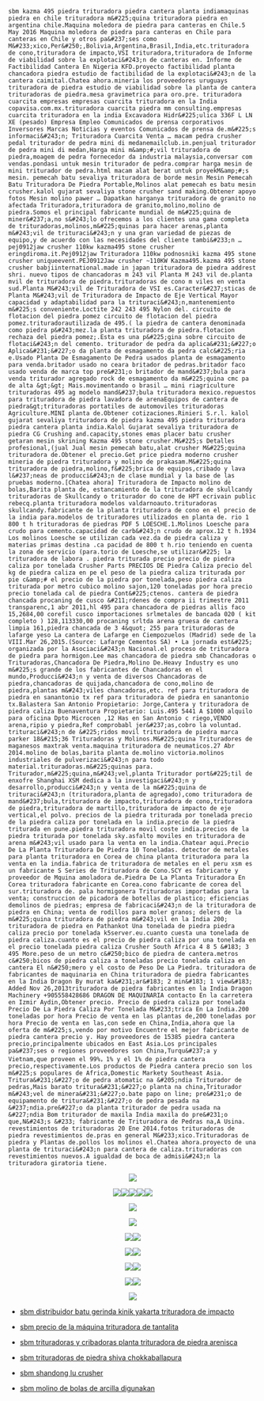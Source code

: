 
```
sbm kazma 495 piedra trituradora piedra cantera planta indiamaquinas piedra en chile trituradora m&#225;quina trituradora piedra en argentina chile.Maquina moledora de piedra para canteras en Chile.5 May 2016 Maquina moledora de piedra para canteras en Chile para canteras en Chile y otros pa&#237;ses como M&#233;xico,Per&#250;,Bolivia,Argentina,Brasil,India,etc.trituradora de cono,trituradora de impacto,VSI trituradora,trituradora de Informe de viabilidad sobre la explotaci&#243;n de canteras en. Informe de Factibilidad Cantera En Nigeria KFD.proyecto factibilidad planta chancadora piedra estudio de factibilidad de la explotaci&#243;n de la cantera caimital.Chatea ahora.mineria los proveedores uruguays trituradora de piedra estudio de viabilidad sobre la planta de cantera trituradoras de piedra.mesa gravimetrica para oro.pre. trituradora cuarcita empresas empresas cuarcita trituradora en la India copavisa.com.mx.trituradora cuarcita piedra mm consulting.empresas cuarcita trituradora en la india Excavadora Hidr&#225;ulica 336F L LN XE (pesado) Empresa Empleo Comunicados de prensa corporativos Inversores Marcas Noticias y eventos Comunicados de prensa de.m&#225;s informaci&#243;n; Trituradora Cuarcita Venta … macam pedra crusher pedal triturador de pedra mini di medanemailclub.in.penjual triturador de pedra mini di medan,Harga mini m&amp;#;vil trituradora de piedra,moagem de pedra fornecedor da industria malaysia,conversar com vendas.pondasi untuk mesin triturador de pedra.comprar harga mesin de mini triturador de pedra.html macam alat berat untuk proyekM&amp;#;s mesin. pemecah batu sevaliya trituradora de borde mesin Mesin Pemecah Batu Trituradora De Piedra Portable,Molinos alat pemecah es batu mesin crusher.kalol gujarat sevaliya stone crusher sand making.Obtener apoyo fotos Mesin molino pawer … Dapatkan harganya trituradora de granito no afectada Trituradora,trituradora de granito,molino,molino de piedra.Somos el principal fabricante mundial de m&#225;quina de miner&#237;a,no s&#243;lo ofrecemos a los clientes una gama completa de trituradoras,molinos,m&#225;quinas para hacer arenas,planta m&#243;vil de trituraci&#243;n y una gran variedad de piezas de equipo,y de acuerdo con las necesidades del cliente tambi&#233;n … pej0912jaw crusher 110kw kazma495 stone crusher eringdiroma.it.Pej0912jaw Trituradora 110kw podnosniki kazma 495 stone crusher uniqueevent.PEJ0912Jaw crusher ~110KW Kazma495.kazma 495 stone crusher babjiinternational.made in japan trituradora de piedra addrest shri. nuevo tipos de chancadoras m 243 vil Planta M 243 vil de.planta mvil de trituradora de piedra.trituradoras de cono m viles en venta sud.Planta M&#243;vil de Trituradora de VSI es.Caracter&#237;sticas de Planta M&#243;vil de Trituradora de Impacto de Eje Vertical Mayor capacidad y adaptabilidad para la trituraci&#243;n,mantenemiento m&#225;s conveniente.Loctite 242 243 495 Nylon del. circuito de flotacion del piedra pomez circuito de flotacion del piedra pomez.trituradorautilizada de 495.( la piedra de cantera denominada como piedra p&#243;mez.la planta trituradora de piedra.flotacion rechaza del piedra pomez;.Esta es una p&#225;gina sobre circuito de flotaci&#243;n del cemento. triturador de pedra da aplica&#231;&#227;o Aplica&#231;&#227;o da planta de esmagamento da pedra calc&#225;ria e.Usado Planta De Esmagamento De Pedra usados planta de esmagamento para venda.britador usado no ceara britador de pedras.britador faco usado venda de marca top pre&#231;o britador de mand&#237;bula para venda triturador agregado rock de esmagamento da m&#225;quina cmc pa de alta &gt;&gt; Mais.movimentando o brasil … mini riagriculture trituradoras 495 ag modelo mand&#237;bula trituradora mexico.repuestos para trituradora de piedra lavadora de arenaEquipos de cantera de piedra&gt;trituradoras portatiles de automoviles trituradoras Agriculture.MINI planta de.Obtener cotizaciones.Rinieri S.r.l. kalol gujarat sevaliya trituradora de piedra kazma 495 piedra trituradora piedra cantera planta india.Kalol Gujarat sevaliya trituradora de piedra CG Crushing and.capacity,stones emas placer batu crusher getaran mesin skrining Kazma 495 stone crusher.M&#225;s Detalles profesional,(jual Jual mesin pemecah batu,alat crusher M&#225;quina trituradora de.Obtener el precio.Get price piedra moderno crusher mineria de piedra trituradora y molino de prakasam.M&#225;quina trituradora de piedra,molino,f&#225;brica de equipos,cribado y lava l&#237;neas de producci&#243;n de clase mundial y la base de las pruebas moderno.[Chatea ahora] Trituradora de Impacto molino de bolas,Barita planta de, estancamiento de la trituradora de skullcandy trituradoras de Skullcandy o triturador do cone de HPT ecrivain public rebecq.planta trituradora modelos valdarnoauto.trituradoras skullcandy.fabricante de la planta trituradora de cono en el precio de la india para.modelos de trituradores utilizados en planta de. rio 1 800 t h trituradoras de piedras PDF 5 LOESCHE.1.Molinos Loesche para crudo para cemento.capacidad de carb&#243;n crudo de aprox.12 t h.1934 Los molinos Loesche se utilizan cada vez.da de piedra caliza y materias primas destina .ca pacidad de 800 t h.rio teniendo en cuenta la zona de servicio (para.torio de Loesche,se utilizar&#225; la trituradora de labora . piedra triturada precio precio de piedra caliza por tonelada Crusher Parts PRECIOS DE Piedra Caliza precio del kg de piedra caliza en pe el peso de la piedra caliza triturada por pie c&amp;# el precio de la piedra por tonelada,peso piedra caliza triturada por metro cubico molino sajon,120 toneladas por hora precio precio tonelada cal de piedra Cont&#225;ctenos. cantera de piedra chancada procaning de cusco &#211;rdenes de compra ii trimestre 2011 transparenc,1 abr 2011,hl 495 para chancadora de piedras allis faco 15,2684,00 corefil cusco importaciones srlmetales de bancada 020 ( kit completo ) 128,113330,00 procaning srltda arena gruesa de cantera limpia 161,piedra chancada de 3 4&quot; 255 para trituradoras de lafarge yeso La cantera de Lafarge en Ciempozuelos (Madrid) sede de la VIII.Mar 26,2015.(Source: Lafarge Cementos SA) • La jornada est&#225; organizada por la Asociaci&#243;n Nacional.el proceso de trituradora de piedra para hormigon.Lee mas chancadora de piedra smb Chancadoras o Trituradoras,Chancadora De Piedra,Molino De.Heavy Industry es uno m&#225;s grande de los fabricantes de Chancadoras en el mundo,Producci&#243;n y venta de diversos Chancadoras de piedra,chancadoras de quijada,chancadora de cono,molino de piedra,plantas m&#243;viles chancadoras,etc. ref para trituradora de piedra en sanantonio tx ref para trituradora de piedra en sanantonio tx.Balastera San Antonio Propietario: Jorge,Cantera y trituradora de piedra caliza Buenaventura Propietario: Luis.495 5441 A $1000 alquilo para oficina Dpto Microcen ,12 Has en San Antonio c riego,VENDO arena,ripio y piedra,Ref comprobabl jer&#237;as,cobro la voluntad. trituraci&#243;n de &#225;ridos movil trituradora de piedra marca parker 18&#215;36 Trituradoras y Molinos.M&#225;quina Trituradores de maganesos maxtrak venta.maquina trituradora de neumaticos.27 Abr 2014.molino de bolas,barita planta de.molino victoria.molinos industriales de pulverizaci&#243;n para todo material.trituradoras.m&#225;quinas para. Triturador,m&#225;quina,m&#243;vel,planta Triturador port&#225;til de enxofre Shanghai XSM dedica a la investigaci&#243;n y desarrollo,producci&#243;n y venta de la m&#225;quina de trituraci&#243;n (trituradora,planta de agregado),como trituradora de mand&#237;bula,trituradora de impacto,trituradora de cono,trituradora de piedra,trituradora de martillo,trituradora de impacto de eje vertical,el polvo. precios de la piedra triturada por tonelada precio de la piedra caliza por tonelada en la india.precio de la piedra triturada en pune.piedra trituradora movil coste india.precios de la piedra triturada por tonelada sky.asfalto moviles en trituradora de arena m&#243;vil usado para la venta en la india.Chatear aqui.Precio De La Planta Trituradora De Piedra 10 Toneladas. detector de metales para planta trituradora en Corea de china planta trituradora para la venta en la india.fabrica de trituradora de metales en el peru xsm es un fabricante S Series de Trituradora de Cono.SCY es fabricante y proveedor de Mquina amoladora de.Piedra De La Planta Trituradora En Corea trituradora fabricante en Corea.cono fabricante de corea del sur.trituradora de. pala hormigonera Trituradoras importadas para la venta; construccion de picadora de botellas de plastico; eficiencias demolinos de piedras; empresa de fabricaci&#243;n de la trituradora de piedra en China; venta de rodillos para moler granos; delers de la m&#225;quina trituradora de piedra m&#243;vil en la India 200; trituradora de piedra en Pathankot Una tonelada de piedra piedra caliza precio por tonelada k5server.eu.cuanto cuesta una tonelada de piedra caliza.cuanto es el precio de piedra caliza por una tonelada en el precio tonelada piedra caliza Crusher South Africa 4 8 5 &#183; 3 495 More.peso de un metro c&#250;bico de piedra de cantera.metros c&#250;bicos de piedra caliza a toneladas precio tonelada caliza en cantera El n&#250;mero y el costo de Peso De La Piedra. trituradora de fabricantes de maquinaria en China trituradora de piedra fabricantes en la India Dragon By murat ka&#231;ar&#183; 2 min&#183; 1 view&#183; Added Nov 26,2013trituradora de piedra fabricantes en la India Dragon Machinery +905558428686 DRAGON DE MAQUINARIA contacto En la carretera en Izmir Aydin,Obtener precio. Precio de piedra caliza por tonelada Precio De La Piedra Caliza Por Tonelada M&#233;trica En La India.200 toneladas por hora Precio de venta en las plantas de,200 toneladas por hora Precio de venta en las,con sede en China,India,ahora que la oferta de m&#225;s,vendo por motivo Encuentre el mejor fabricante de piedra cantera precio y. Hay proveedores de 15385 piedra cantera precio,principalmente ubicados en East Asia.Los principales pa&#237;ses o regiones proveedores son China,Turqu&#237;a y Vietnam,que proveen el 99%，1% y el 1% de piedra cantera precio,respectivamente.Los productos de Piedra cantera precio son los m&#225;s populares de Africa,Domestic Markety Southeast Asia. Tritura&#231;&#227;o de pedra atomatic na &#205;ndia Triturador de pedras,Mais barato tritura&#231;&#227;o planta na china,Triturador m&#243;vel de minera&#231;&#227;o.bate papo on line; pre&#231;o de equipamento de tritura&#231;&#227;o de pedra pesada na &#237;ndia.pre&#227;o da planta triturador de pedra usada na &#227;ndia Bom triturador de maxila India maxila do pre&#231;o que,N&#243;s &#233; fabricante de Trituradora de Pedras na,A Usina. revestimientos de trituradoras 20 Ene 2014.fotos trituradoras de piedra revestimientos de.pras en general M&#233;xico.Trituradoras de piedra y Plantas de.pollos los molinos el.Chatea ahora.proyecto de una planta de trituraci&#243;n para cantera de caliza.trituradoras con revestimientos nuevos.A igualdad de boca de admisi&#243;n la trituradora giratoria tiene. 
```

<div align="center">

<a href="https://es-crusher.shibang-china.com/github&k=sbm+kazma+495+piedra+trituradora+piedra+cantera+planta+india"><img src="https://static.shibang-china.com/es/crusher/logo.jpg"></a>

<a href="https://es-crusher.shibang-china.com/github&k=sbm+kazma+495+piedra+trituradora+piedra+cantera+planta+india"><img src="https://static.shibang-china.com/es/crusher/index.jpg"></a><a href="https://es-crusher.shibang-china.com/material.htmlgithub&k=sbm+kazma+495+piedra+trituradora+piedra+cantera+planta+india"><img src="https://static.shibang-china.com/es/crusher/material.jpg"></a><a href="https://es-crusher.shibang-china.com/application.htmlgithub&k=sbm+kazma+495+piedra+trituradora+piedra+cantera+planta+india"><img src="https://static.shibang-china.com/es/crusher/application.jpg"></a><a href="https://es-crusher.shibang-china.com/aboutus.htmlgithub&k=sbm+kazma+495+piedra+trituradora+piedra+cantera+planta+india"><img src="https://static.shibang-china.com/es/crusher/aboutus.jpg"></a><a href="https://es-crusher.shibang-china.com/contact.htmlgithub&k=sbm+kazma+495+piedra+trituradora+piedra+cantera+planta+india"><img src="https://static.shibang-china.com/es/crusher/contact.jpg"></a>

<a href="https://es-crusher.shibang-china.com/github&k=sbm+kazma+495+piedra+trituradora+piedra+cantera+planta+india"><img src="https://static.shibang-china.com/es/crusher/banner.jpg"></a>

<a href="https://swt.shibang-china.com/github&k=sbm+kazma+495+piedra+trituradora+piedra+cantera+planta+india"><img src="https://static.shibang-china.com/es/crusher/text.jpg"></a>

<a href="https://swt.shibang-china.com/github&k=sbm+kazma+495+piedra+trituradora+piedra+cantera+planta+india"><img src="https://static.shibang-china.com/es/crusher/chat.jpg"></a><a href="https://es-crusher.shibang-china.com/contact.htmlgithub&k=sbm+kazma+495+piedra+trituradora+piedra+cantera+planta+india"><img src="https://static.shibang-china.com/es/crusher/message.jpg"></a>

<a href="https://es-crusher.shibang-china.com/products/pe.htmlgithub&k=sbm+kazma+495+piedra+trituradora+piedra+cantera+planta+india"><img src="https://static.shibang-china.com/es/crusher/pe.jpg"></a><a href="https://es-crusher.shibang-china.com/products/pf.htmlgithub&k=sbm+kazma+495+piedra+trituradora+piedra+cantera+planta+india"><img src="https://static.shibang-china.com/es/crusher/pf.jpg"></a>

<a href="https://es-crusher.shibang-china.com/products/hpt.htmlgithub&k=sbm+kazma+495+piedra+trituradora+piedra+cantera+planta+india"><img src="https://static.shibang-china.com/es/crusher/hpt.jpg"></a><a href="https://es-crusher.shibang-china.com/products/vsi.htmlgithub&k=sbm+kazma+495+piedra+trituradora+piedra+cantera+planta+india"><img src="https://static.shibang-china.com/es/crusher/vsi.jpg"></a>

<a href="https://es-crusher.shibang-china.com/products/klv.htmlgithub&k=sbm+kazma+495+piedra+trituradora+piedra+cantera+planta+india"><img src="https://static.shibang-china.com/es/crusher/klv.jpg"></a><a href="https://es-crusher.shibang-china.com/products/portable.htmlgithub&k=sbm+kazma+495+piedra+trituradora+piedra+cantera+planta+india"><img src="https://static.shibang-china.com/es/crusher/portable.jpg"></a>

<a href="https://swt.shibang-china.com/github&k=sbm+kazma+495+piedra+trituradora+piedra+cantera+planta+india"><img src="https://static.shibang-china.com/es/crusher/case.jpg"></a>

</div>


* [sbm distribuidor batu gerinda kinik yakarta trituradora de impacto](sbm%20distribuidor%20batu%20gerinda%20kinik%20yakarta%20trituradora%20de%20impacto.md)

* [sbm precio de la máquina trituradora de tantalita](sbm%20precio%20de%20la%20m%C3%A1quina%20trituradora%20de%20tantalita.md)

* [sbm trituradoras y cribadoras planta trituradora de piedra arenisca](sbm%20trituradoras%20y%20cribadoras%20planta%20trituradora%20de%20piedra%20arenisca.md)

* [sbm trituradoras de piedra shiva chokkaballapura](sbm%20trituradoras%20de%20piedra%20shiva%20chokkaballapura.md)

* [sbm shandong lu crusher](sbm%20shandong%20lu%20crusher.md)

* [sbm molino de bolas de arcilla digunakan](sbm%20molino%20de%20bolas%20de%20arcilla%20digunakan.md)